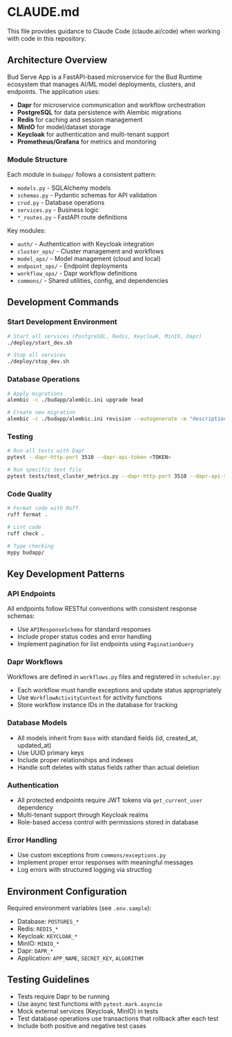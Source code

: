 # CLAUDE.md

This file provides guidance to Claude Code (claude.ai/code) when working with code in this repository.

## Architecture Overview

Bud Serve App is a FastAPI-based microservice for the Bud Runtime ecosystem that manages AI/ML model deployments, clusters, and endpoints. The application uses:
- **Dapr** for microservice communication and workflow orchestration
- **PostgreSQL** for data persistence with Alembic migrations
- **Redis** for caching and session management
- **MinIO** for model/dataset storage
- **Keycloak** for authentication and multi-tenant support
- **Prometheus/Grafana** for metrics and monitoring

### Module Structure
Each module in `budapp/` follows a consistent pattern:
- `models.py` - SQLAlchemy models
- `schemas.py` - Pydantic schemas for API validation
- `crud.py` - Database operations
- `services.py` - Business logic
- `*_routes.py` - FastAPI route definitions

Key modules:
- `auth/` - Authentication with Keycloak integration
- `cluster_ops/` - Cluster management and workflows
- `model_ops/` - Model management (cloud and local)
- `endpoint_ops/` - Endpoint deployments
- `workflow_ops/` - Dapr workflow definitions
- `commons/` - Shared utilities, config, and dependencies

## Development Commands

### Start Development Environment
```bash
# Start all services (PostgreSQL, Redis, Keycloak, MinIO, Dapr)
./deploy/start_dev.sh

# Stop all services
./deploy/stop_dev.sh
```

### Database Operations
```bash
# Apply migrations
alembic -c ./budapp/alembic.ini upgrade head

# Create new migration
alembic -c ./budapp/alembic.ini revision --autogenerate -m "description"
```

### Testing
```bash
# Run all tests with Dapr
pytest --dapr-http-port 3510 --dapr-api-token <TOKEN>

# Run specific test file
pytest tests/test_cluster_metrics.py --dapr-http-port 3510 --dapr-api-token <TOKEN>
```

### Code Quality
```bash
# Format code with Ruff
ruff format .

# Lint code
ruff check .

# Type checking
mypy budapp/
```

## Key Development Patterns

### API Endpoints
All endpoints follow RESTful conventions with consistent response schemas:
- Use `APIResponseSchema` for standard responses
- Include proper status codes and error handling
- Implement pagination for list endpoints using `PaginationQuery`

### Dapr Workflows
Workflows are defined in `workflows.py` files and registered in `scheduler.py`:
- Each workflow must handle exceptions and update status appropriately
- Use `WorkflowActivityContext` for activity functions
- Store workflow instance IDs in the database for tracking

### Database Models
- All models inherit from `Base` with standard fields (id, created_at, updated_at)
- Use UUID primary keys
- Include proper relationships and indexes
- Handle soft deletes with status fields rather than actual deletion

### Authentication
- All protected endpoints require JWT tokens via `get_current_user` dependency
- Multi-tenant support through Keycloak realms
- Role-based access control with permissions stored in database

### Error Handling
- Use custom exceptions from `commons/exceptions.py`
- Implement proper error responses with meaningful messages
- Log errors with structured logging via structlog

## Environment Configuration

Required environment variables (see `.env.sample`):
- Database: `POSTGRES_*`
- Redis: `REDIS_*`
- Keycloak: `KEYCLOAK_*`
- MinIO: `MINIO_*`
- Dapr: `DAPR_*`
- Application: `APP_NAME`, `SECRET_KEY`, `ALGORITHM`

## Testing Guidelines

- Tests require Dapr to be running
- Use async test functions with `pytest.mark.asyncio`
- Mock external services (Keycloak, MinIO) in tests
- Test database operations use transactions that rollback after each test
- Include both positive and negative test cases
